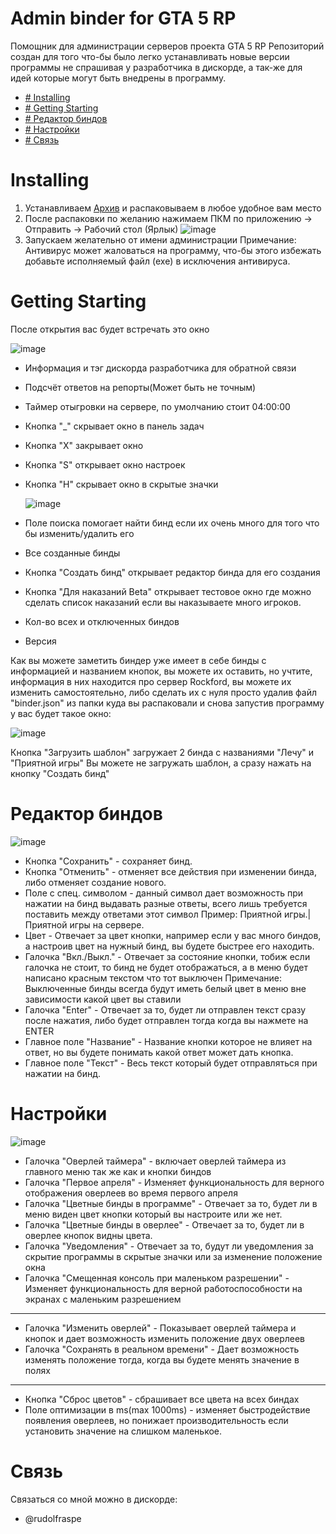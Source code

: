 # Admin binder for GTA 5 RP
Помощник для администрации серверов проекта GTA 5 RP
Репозиторий создан для того что-бы было легко устанавливать новые версии программы не спрашивая у разработчика в дискорде, а так-же для идей которые могут быть внедрены в программу.

- [# Installing](https://github.com/FichiDi/Admin-binder-for-GTA-5-RP/tree/main?tab=readme-ov-file#installing)
- [# Getting Starting](https://github.com/FichiDi/Admin-binder-for-GTA-5-RP/tree/main?tab=readme-ov-file#getting-starting)
- [# Редактор биндов](https://github.com/FichiDi/Admin-binder-for-GTA-5-RP/tree/main?tab=readme-ov-file#%D1%80%D0%B5%D0%B4%D0%B0%D0%BA%D1%82%D0%BE%D1%80-%D0%B1%D0%B8%D0%BD%D0%B4%D0%BE%D0%B2)
- [# Настройки](https://github.com/FichiDi/Admin-binder-for-GTA-5-RP/tree/main?tab=readme-ov-file#%D0%BD%D0%B0%D1%81%D1%82%D1%80%D0%BE%D0%B9%D0%BA%D0%B8)
- [# Связь](https://github.com/FichiDi/Admin-binder-for-GTA-5-RP/tree/main?tab=readme-ov-file#%D1%81%D0%B2%D1%8F%D0%B7%D1%8C)

# Installing
1. Устанавливаем [Архив](https://github.com/FichiDi/Admin-binder-for-GTA-5-RP/archive/refs/heads/main.zip) и распаковываем в любое удобное вам место
2. После распаковки по желанию нажимаем ПКМ по приложению -> Отправить -> Рабочий стол (Ярлык)
   ![image](https://github.com/FichiDi/Admin-binder-for-GTA-5-RP/assets/90341601/c179db40-d1e7-4530-b346-f67c1cf4fe0f)
3. Запускаем желательно от имени администрации
Примечание: Антивирус может жаловаться на программу, что-бы этого избежать добавьте исполняемый файл (exe) в исключения антивируса.

# Getting Starting
После открытия вас будет встречать это окно

![image](https://github.com/FichiDi/Admin-binder-for-GTA-5-RP/assets/90341601/53d1eed7-4a4d-43b8-b872-5649aa7471d5)

- Информация и тэг дискорда разработчика для обратной связи
- Подсчёт ответов на репорты(Может быть не точным)
- Таймер отыгровки на сервере, по умолчанию стоит 04\:00\:00
- Кнопка "_" скрывает окно в панель задач
- Кнопка "X" закрывает окно
- Кнопка "S" открывает окно настроек
- Кнопка "H" скрывает окно в скрытые значки
  
  ![image](https://github.com/FichiDi/Admin-binder-for-GTA-5-RP/assets/90341601/95864ee4-8c2c-4b78-9855-8baf115cad1d)
- Поле поиска помогает найти бинд если их очень много для того что бы изменить/удалить его
- Все созданные бинды
- Кнопка "Создать бинд" открывает редактор бинда для его создания
- Кнопка "Для наказаний Beta" открывает тестовое окно где можно сделать список наказаний если вы наказываете много игроков.
- Кол-во всех и отключенных биндов
- Версия

Как вы можете заметить биндер уже имеет в себе бинды с информацией и названием кнопок, вы можете их оставить, но учтите, информация в них находится про сервер Rockford, вы можете их изменить самостоятельно, либо сделать их с нуля просто удалив файл "binder.json" из папки куда вы распаковали и снова запустив программу у вас будет такое окно:

![image](https://github.com/FichiDi/Admin-binder-for-GTA-5-RP/assets/90341601/963420a4-2c8b-47e4-8450-87f11497b9bc)

Кнопка "Загрузить шаблон" загружает 2 бинда с названиями "Лечу" и "Приятной игры"
Вы можете не загружать шаблон, а сразу нажать на кнопку "Создать бинд"

# Редактор биндов
![image](https://github.com/FichiDi/Admin-binder-for-GTA-5-RP/assets/90341601/c8d56edd-2e60-4599-b246-d153931f4ce7)

- Кнопка "Сохранить" - сохраняет бинд.
- Кнопка "Отменить" - отменяет все действия при изменении бинда, либо отменяет создание нового.
- Поле с спец. символом - данный символ дает возможность при нажатии на бинд выдавать разные ответы, всего лишь требуется поставить между ответами этот символ
  Пример: Приятной игры.|Приятной игры на сервере.
- Цвет - Отвечает за цвет кнопки, например если у вас много биндов, а настроив цвет на нужный бинд, вы будете быстрее его находить.
- Галочка "Вкл./Выкл." - Отвечает за состояние кнопки, тобиж если галочка не стоит, то бинд не будет отображаться, а в меню будет написано красным текстом что тот выключен
  Примечание: Выключенные бинды всегда будут иметь белый цвет в меню вне зависимости какой цвет вы ставили
- Галочка "Enter" - Отвечает за то, будет ли отправлен текст сразу после нажатия, либо будет отправлен тогда когда вы нажмете на ENTER
- Главное поле "Название" - Название кнопки которое не влияет на ответ, но вы будете понимать какой ответ может дать кнопка.
- Главное поле "Текст" - Весь текст который будет отправляться при нажатии на бинд.

# Настройки
![image](https://github.com/FichiDi/Admin-binder-for-GTA-5-RP/assets/90341601/089cf8dd-8bf0-4f71-b57b-9b7fddec52d3)

- Галочка "Оверлей таймера" - включает оверлей таймера из главного меню так же как и кнопки биндов
- Галочка "Первое апреля" - Изменяет функциональность для верного отображения оверлеев во время первого апреля
- Галочка "Цветные бинды в программе" - Отвечает за то, будет ли в меню виден цвет кнопки который вы настроите или же нет.
- Галочка "Цветные бинды в оверлее" - Отвечает за то, будет ли в оверлее кнопок видны цвета.
- Галочка "Уведомления" - Отвечает за то, будут ли уведомления за скрытие программы в скрытые значки или за изменение положение окна
- Галочка "Смещенная консоль при маленьком разрешении" - Изменяет функциональность для верной работоспособности на экранах с маленьким разрешением
-------
- Галочка "Изменить оверлей" - Показывает оверлей таймера и кнопок и дает возможность изменить положение двух оверлеев
- Галочка "Сохранять в реальном времени" - Дает возможность изменять положение тогда, когда вы будете менять значение в полях
-------
- Кнопка "Сброс цветов" - сбрашивает все цвета на всех биндах
- Поле оптимизации в ms(max 1000ms) - изменяет быстродействие появления оверлеев, но понижает производительность если установить значение на слишком маленькое.

# Связь
Связаться со мной можно в дискорде: 
- @rudolfraspe
